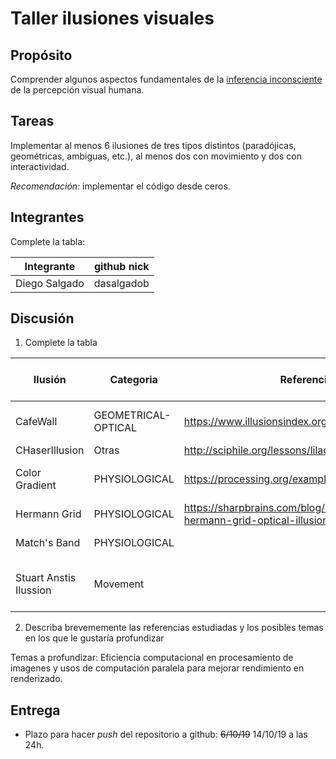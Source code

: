
# Taller ilusiones visuales

## Propósito

Comprender algunos aspectos fundamentales de la [inferencia inconsciente](https://github.com/VisualComputing/Cognitive) de la percepción visual humana.

## Tareas

Implementar al menos 6 ilusiones de tres tipos distintos (paradójicas, geométricas, ambiguas, etc.), al menos dos con movimiento y dos con interactividad.

*Recomendación:* implementar el código desde ceros.

## Integrantes

Complete la tabla:

| Integrante | github nick |
|------------|-------------|
| Diego Salgado           |   dasalgadob          |

## Discusión

1. Complete la tabla

| Ilusión | Categoria | Referencia | Tipo de interactividad (si aplica) | URL código base (si aplica) |
|---------|-----------|------------|------------------------------------|-----------------------------|
|   CafeWall      |    GEOMETRICAL-OPTICAL       |  https://www.illusionsindex.org/i/cafe-wall-illusion        |           Movimiento de mouse eje x                           |                             |
|   CHaserIllusion      |     Otras      |  http://sciphile.org/lessons/lilac-chaser-illusion          |               Ninguna                     |                             |
|    Color Gradient     |    PHYSIOLOGICAL       |   https://processing.org/examples/lineargradient.html        |              Oprimir tecla G para ver fondo negro                     |             https://processing.org/examples/lineargradient.html                  |
|    Hermann Grid     |  PHYSIOLOGICAL         |     https://sharpbrains.com/blog/2016/05/06/the-hermann-grid-optical-illusion-explained/      |           Ninguna                          |                             |
|    Match's Band     |     PHYSIOLOGICAL      |           |         Movimiento mouse eje y                            |                             |Click para que no muestre lineas negras
|     Stuart Anstis Ilussion    |     Movement      |           |         Click para que no muestre lineas negras                           |                              |

2. Describa brevememente las referencias estudiadas y los posibles temas en los que le gustaría profundizar

Temas a profundizar: Eficiencia computacional en procesamiento de imagenes y usos de computación paralela para mejorar rendimiento en renderizado.

## Entrega

* Plazo para hacer _push_ del repositorio a github: ~~6/10/19~~ 14/10/19 a las 24h.
